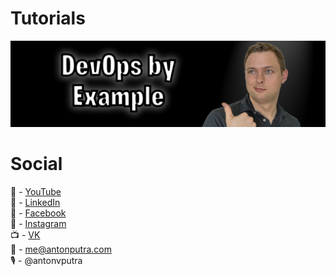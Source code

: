 # Tutorials
![YouTube Art](assets/youtube-art.png?raw=true "Title")

# Social
🎥 - [YouTube](https://youtube.com/channel/UCeLvlbC754U6FyFQbKc0UnQ?view_as=subscriber)  
💼 - [LinkedIn](https://www.linkedin.com/in/anton-putra)  
👥 - [Facebook](https://www.facebook.com/profile.php?id=100037229408982)  
📸 - [Instagram](https://www.instagram.com/aputrabay/)  
📺 - [VK](https://vk.com/antonputra)  
📨 - me@antonputra.com  
🎙 - @antonvputra  
